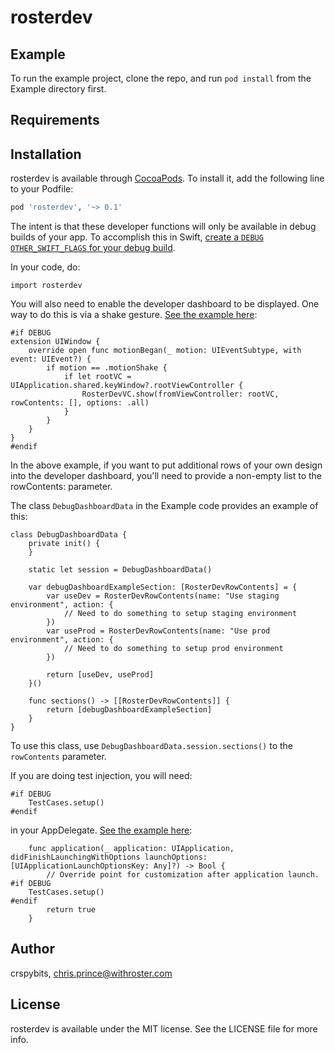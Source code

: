 # rosterdev

## Example

To run the example project, clone the repo, and run `pod install` from the Example directory first.

## Requirements

## Installation

rosterdev is available through [CocoaPods](http://cocoapods.org). To install
it, add the following line to your Podfile:

```ruby
pod 'rosterdev', '~> 0.1'
```

The intent is that these developer functions will only be available in debug builds of your app. To accomplish this in Swift, [create a `DEBUG` `OTHER_SWIFT_FLAGS` for your debug build](./docs/debugFlag.png).

In your code, do:

```
import rosterdev
```

You will also need to enable the developer dashboard to be displayed. One way to do this is via a shake gesture. [See the example here](Example/rosterdev/AppDelegate.swift):

```
#if DEBUG
extension UIWindow {
    override open func motionBegan(_ motion: UIEventSubtype, with event: UIEvent?) {
        if motion == .motionShake {
            if let rootVC = UIApplication.shared.keyWindow?.rootViewController {
                RosterDevVC.show(fromViewController: rootVC, rowContents: [], options: .all)
            }
        }
    }
}
#endif
```

In the above example, if you want to put additional rows of your own design into the developer dashboard, you'll need to provide a non-empty list to the rowContents: parameter.

The class `DebugDashboardData` in the Example code provides an example of this:

```
class DebugDashboardData {
    private init() {
    }
    
    static let session = DebugDashboardData()
    
    var debugDashboardExampleSection: [RosterDevRowContents] = {
        var useDev = RosterDevRowContents(name: "Use staging environment", action: {
            // Need to do something to setup staging environment
        })
        var useProd = RosterDevRowContents(name: "Use prod environment", action: {
            // Need to do something to setup prod environment
        })
        
        return [useDev, useProd]
    }()
    
    func sections() -> [[RosterDevRowContents]] {
        return [debugDashboardExampleSection]
    }
}
```

To use this class, use `DebugDashboardData.session.sections()` to the `rowContents` parameter.

If you are doing test injection, you will need:

```
#if DEBUG
    TestCases.setup()
#endif
```

in your AppDelegate. [See the example here](Example/rosterdev/AppDelegate.swift):

```
    func application(_ application: UIApplication, didFinishLaunchingWithOptions launchOptions: [UIApplicationLaunchOptionsKey: Any]?) -> Bool {
        // Override point for customization after application launch.
#if DEBUG
    TestCases.setup()
#endif
        return true
    }
```

## Author

crspybits, chris.prince@withroster.com

## License

rosterdev is available under the MIT license. See the LICENSE file for more info.
